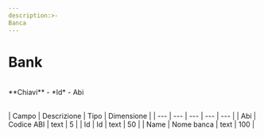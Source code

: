 ```yaml
---
description:>-
Banca
---
```


# Bank

<br>
**Chiavi**
- *Id*
- Abi
<br><br>

| Campo | Descrizione | Tipo | Dimensione | 
| --- | --- | --- | --- | --- |
| Abi | Codice ABI | text | 5 |
| Id | Id | text | 50 |
| Name | Nome banca | text | 100 |

